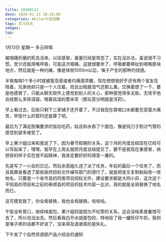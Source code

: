 ```yaml
---
title: 20200113
date: 2020-01-13 10:18:08
categories: Akilarの泡泡糖
tags: 实习日志
images:
top:
---
```

1月13日 星期一 多云转晴

被咽痛折磨的死去活来，以往感冒，鼻塞已经是常态了，实在没办法，虽说很不习惯，至少还能用嘴呼吸，可是这次咽痛，这就很要命了，呼吸都要牵扯到咽喉那块地方，然后就是一种灼痛，像是体侧1000m以后，嗓子产生的那种灼烧感。

半夜每隔1个多小时就被窒息感或者灼痛感弄醒，现在想想我好歹还有两个室友在陪着，兄弟他却只是一个人住着，而且出租屋湿气还那么重。交换着想了一下，要是他感冒了，只能从聊天软件上感觉到别人的关心，那种感觉得多无助，无怪乎他会挂那么多除湿袋，喝着祛湿的薏米茶（那玩意分明就是泻药）。

早上看过去，后街只剩下三家铺子还开着了，不过我现在吞咽口水都要忍受莫大痛苦，早饭什么的暂时还是算了吧。

最后为了满足医嘱要求的饭后吃药，姑且和水吞了个面包，像是钝刀子割过气管的感觉别提多难受了。

早上果汁姐过来和我说了下，因为春节假期的关系，这个月的月度总结现在已经可以写起来了，嘿嘿，我早在上周五就把月度总结提交了，要不是我现在重感冒，病恹恹的样子实在提不起精神，我肯定要好好的得意一番的。

先是写了一小会的日记，然后余荔姐久违了派了任务，年前的最后一个任务了，而且我算是看透了那些政府招标文件编写部门的德行了，就是把发文复制粘贴改一改地名，只要是一个省市县的同类项目招标文件，建设要求都是大同小异，这次这个平阳县的项目和之前的泰顺县的项目的技术内容一比对，真的就是全局替换了地名而已。

这可便宜我了，你全局替换，我也全局替换。哈哈哈。

午饭没有胃口，继续啃面包，果汁姐则是因为不吃荤的关系，这会没啥素食餐馆可去了，所以也没出去。然后看我白开水就面包的，特地给了我一罐旺仔牛奶，我则是嗓子疼的话都不好说了，没来得及道谢真的是失礼。

下午发了个自然资源部产品介绍会的通知
